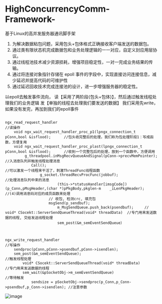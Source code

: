 # HighConcurrencyComm-Framework-
基于Linux的高并发服务器通讯脚手架
1. 为解决数据粘包问题，采用包头+包体格式正确接收客户端发送的数据包。
2. 通过类有限状态机完成数据包和业务处理逻辑的一一对应，自定义封应用层协议。
3. 通过线程池技术减少资源损耗，增强项目稳定性，一对一完成业务结果的传输。
4. 通过将连接对象指针存储在 epoll 事件的字段中，实现直接访问连接信息，减少延迟并提高代码的可维护性
5. 通过延迟回收技术完成连接池的设计，进一步增强服务器的稳定性。


  以epoll去触发事件流向，
    读【采用了两阶段{包头+包体}】，然后通过触发线程处理我们的业务逻辑
    发【单独的线程去处理我们要发送的数据】 我们采用先write，如果没有发完，再加到我们的epoll事件


	

```

ngx_read_request_handler													//读操作
	void ngx_wait_request_handler_proc_p1(lpngx_connection_t pConn,bool &isflood); 		//包头收完整后的处理，我们称为包处理阶段1：写成函数，方便复用
	void ngx_wait_request_handler_proc_plast(lpngx_connection_t pConn,bool &isflood);      //收到一个完整包后的处理，放到一个函数中，方便调用	
		 g_threadpool.inMsgRecvQueueAndSignal(pConn->precvMemPointer); 				//入消息队列并触发线程处理消息
		 	Call();                    										//可以激发一个线程来干活了，刺激ThreadFunc线程函数
				g_socket.threadRecvProcFunc(jobbuf);    						//处理消息队列中来的消息
    					(this->*statusHandler[imsgCode])(p_Conn,pMsgHeader,(char *)pPkgBody,pkglen-m	_iLenPkgHeader); 	//(4)调用消息码对应的成员函数来处理
					// 收包, 检测crc, 填充包
					msgSend(p_sendbuf);  
						m_MsgSendQueue.push_back(psendbuf);     // void* CSocekt::ServerSendQueueThread(void* threadData)  //专门用来发送数据的线程, 交给发送线程处理
						sem_post(&m_semEventSendQueue）



ngx_write_request_handler													//写操作
	sendproc(pConn,pConn->psendbuf,pConn->isendlen);
	sem_post(&m_semEventSendQueue);											//触发线程处理  
		void* CSocekt::ServerSendQueueThread(void* threadData)						//专门用来发送数据的线程
		sem_wait(&pSocketObj->m_semEventSendQueue)								//等待触发
          	sendsize = pSocketObj->sendproc(p_Conn,p_Conn->psendbuf,p_Conn->isendlen); //注意参数
```

![image](https://github.com/18953014746/HighConcurrencyComm-Framework-/assets/125641755/4a08b89d-5f52-4f54-bf39-35f8bbe2447d)
